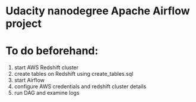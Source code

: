 # Udacity nanodegree Apache Airflow project

# To do beforehand:
1. start AWS Redshift cluster
2. create tables on Redshift using create_tables.sql
3. start Airflow
4. configure AWS credentials and redshift cluster details
5. run DAG and examine logs

